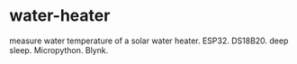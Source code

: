 # water-heater
measure water temperature of a solar water heater.
ESP32. DS18B20. deep sleep. 
Micropython. Blynk.

